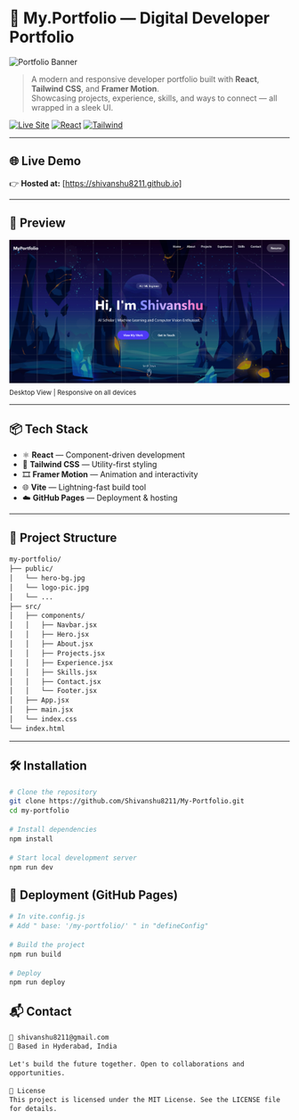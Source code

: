 # 🚀 My.Portfolio — Digital Developer Portfolio

![Portfolio Banner](hero-bg.webp)

> A modern and responsive developer portfolio built with **React**, **Tailwind CSS**, and **Framer Motion**.  
> Showcasing projects, experience, skills, and ways to connect — all wrapped in a sleek UI.

[![Live Site](https://img.shields.io/badge/Live%20Site-Click%20Here-success)](https://your-username.github.io/)
[![React](https://img.shields.io/badge/Made%20With-React-61DAFB.svg?logo=react&logoColor=white)](https://reactjs.org/)
[![Tailwind](https://img.shields.io/badge/Styled%20With-Tailwind%20CSS-38B2AC.svg?logo=tailwindcss&logoColor=white)](https://tailwindcss.com/)

---

## 🌐 Live Demo

👉 **Hosted at:** [https://shivanshu8211.github.io]

---

## 📸 Preview

![Screenshot](screenshots/portfolio-desktop.png)  
<sub>Desktop View | Responsive on all devices</sub>

---

## 📦 Tech Stack

- ⚛️ **React** — Component-driven development
- 🎨 **Tailwind CSS** — Utility-first styling
- 🎞️ **Framer Motion** — Animation and interactivity
- 🌐 **Vite** — Lightning-fast build tool
- ☁️ **GitHub Pages** — Deployment & hosting

---

## 📁 Project Structure

```bash
my-portfolio/
├── public/
│   └── hero-bg.jpg
│   └── logo-pic.jpg
│   └── ...
├── src/
│   ├── components/
│   │   ├── Navbar.jsx
│   │   ├── Hero.jsx
│   │   ├── About.jsx
│   │   ├── Projects.jsx
│   │   ├── Experience.jsx
│   │   ├── Skills.jsx
│   │   ├── Contact.jsx
│   │   └── Footer.jsx
│   ├── App.jsx
│   ├── main.jsx
│   └── index.css
└── index.html

```

---

## 🛠️ Installation

```bash
# Clone the repository
git clone https://github.com/Shivanshu8211/My-Portfolio.git
cd my-portfolio

# Install dependencies
npm install

# Start local development server
npm run dev

```

## 🚀 Deployment (GitHub Pages)

```bash
# In vite.config.js
# Add " base: '/my-portfolio/' " in "defineConfig"

# Build the project
npm run build

# Deploy
npm run deploy

```

## 📬 Contact

```
📧 shivanshu8211@gmail.com
📍 Based in Hyderabad, India

Let's build the future together. Open to collaborations and opportunities.

📝 License
This project is licensed under the MIT License. See the LICENSE file for details.